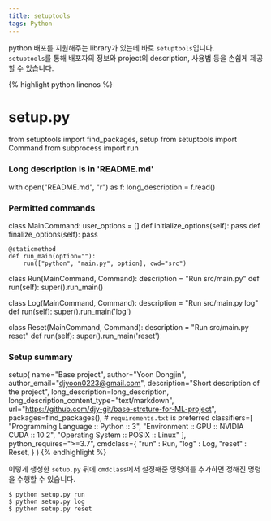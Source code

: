 ```yaml
---
title: setuptools
tags: Python
---
```


<!--more-->

python 배포를 지원해주는 library가 있는데 바로 `setuptools`입니다.  
`setuptools`를 통해 배포자의 정보와 project의 description, 사용법 등을 손쉽게 제공할 수 있습니다.  


{% highlight python linenos %}
# setup.py

from setuptools import find_packages, setup
from setuptools import Command
from subprocess import run


### Long description is in 'README.md'
with open("README.md", "r") as f:
    long_description = f.read()


### Permitted commands
class MainCommand:
    user_options = []
    def initialize_options(self): pass
    def finalize_options(self): pass

    @staticmethod
    def run_main(option=""):
        run(["python", "main.py", option], cwd="src")


class Run(MainCommand, Command):
    description = "Run src/main.py"
    def run(self):
        super().run_main()

class Log(MainCommand, Command):
    description = "Run src/main.py log"
    def run(self):
        super().run_main('log')


class Reset(MainCommand, Command):
    description = "Run src/main.py reset"
    def run(self):
        super().run_main('reset')


### Setup summary
setup(
    name="Base project",
    author="Yoon Dongjin",
    author_email="djyoon0223@gmail.com",
    description="Short description of the project",
    long_description=long_description,
    long_description_content_type="text/markdown",
    url="https://github.com/djy-git/base-strcture-for-ML-project",
    packages=find_packages(),  # `requirements.txt` is preferred
    classifiers=[
        "Programming Language :: Python :: 3",
        "Environment :: GPU :: NVIDIA CUDA :: 10.2",
        "Operating System :: POSIX :: Linux"
    ],
    python_requires=">=3.7",
    cmdclass={
        "run"   : Run,
        "log"   : Log,
        "reset" : Reset,
    }
)
{% endhighlight %}


이렇게 생성한 `setup.py` 뒤에 `cmdclass`에서 설정해준 명령어를 추가하면 정해진 명령을 수행할 수 있습니다.

```
$ python setup.py run
$ python setup.py log
$ python setup.py reset
```
